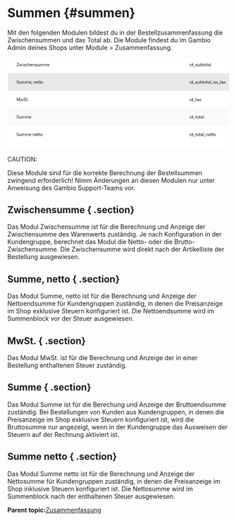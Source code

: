 # Summen {#summen}

Mit den folgenden Modulen bildest du in der Bestellzusammenfassung die Zwischensummen und das Total ab. Die Module findest du im Gambio Admin deines Shops unter Module \> Zusammenfassung.

![](Bilder/Abb076_UebersichtUeberDieSummenModule.png "Übersicht über die Summen-Module")

CAUTION:

Diese Module sind für die korrekte Berechnung der Bestellsummen zwingend erforderlich! Nimm Änderungen an diesen Modulen nur unter Anweisung des Gambio Support-Teams vor.

## Zwischensumme { .section}

Das Modul Zwischensumme ist für die Berechnung und Anzeige der Zwischensumme des Warenwerts zuständig. Je nach Konfiguration in der Kundengruppe, berechnet das Modul die Netto- oder die Brutto-Zwischensumme. Die Zwischensumme wird direkt nach der Artikelliste der Bestellung ausgewiesen.

## Summe, netto { .section}

Das Modul Summe, netto ist für die Berechnung und Anzeige der Nettoendsumme für Kundengruppen zuständig, in denen die Preisanzeige im Shop exklusive Steuern konfiguriert ist. Die Nettoendsumme wird im Summenblock vor der Steuer ausgewiesen.

## MwSt. { .section}

Das Modul MwSt. ist für die Berechnung und Anzeige der in einer Bestellung enthaltenen Steuer zuständig.

## Summe { .section}

Das Modul Summe ist für die Berechung und Anzeige der Bruttoendsumme zuständig. Bei Bestellungen von Kunden aus Kundengruppen, in denen die Preisanzeige im Shop exklusive Steuern konfiguriert ist, wird die Bruttosumme nur angezeigt, wenn in der Kundengruppe das Ausweisen der Steuern auf der Rechnung aktiviert ist.

## Summe netto { .section}

Das Modul Summe netto ist für die Berechnung und Anzeige der Nettosumme für Kundengruppen zuständig, in denen die Preisanzeige im Shop inklusive Steuern konfiguriert ist. Die Nettosumme wird im Summenblock nach der enthaltenen Steuer ausgewiesen.

**Parent topic:**[Zusammenfassung](7_3_Zusammenfassung.md)

